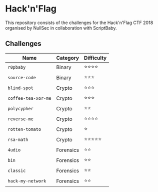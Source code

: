 # Hack'n'Flag

This repository consists of the challenges for the Hack'n'Flag CTF 2018 organised by NullSec in collaboration with ScriptBaby.

## Challenges

| Name                | Category  | Difficulty |
|---------------------|-----------|------------|
| `r0pbaby`           | Binary    | ⭐️⭐️⭐️⭐️   |
| `source-code`       | Binary    | ⭐️⭐️⭐️     |
| `blind-spot`        | Crypto    | ⭐️⭐️⭐️     |
| `coffee-tea-xor-me` | Crypto    | ⭐️⭐️⭐️     |
| `polycypher`        | Crypto    | ⭐️⭐️       |
| `reverse-me`        | Crypto    | ⭐️⭐️⭐️⭐️   |
| `rotten-tomato`     | Crypto    | ⭐️         |
| `rsa-math`          | Crypto    | ⭐️⭐️⭐️⭐️⭐️ |
| `4udio`             | Forensics | ⭐️⭐️       |
| `bin`               | Forensics | ⭐️⭐️       |
| `classic`           | Forensics | ⭐️⭐️       |
| `hack-my-network`   | Forensics | ⭐️⭐️       |
